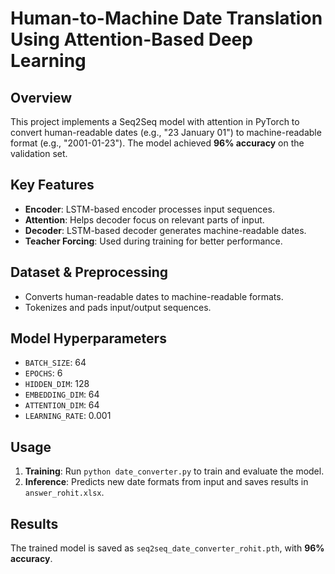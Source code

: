 # Human-to-Machine Date Translation Using Attention-Based Deep Learning

## Overview
This project implements a Seq2Seq model with attention in PyTorch to convert human-readable dates (e.g., "23 January 01") to machine-readable format (e.g., "2001-01-23"). The model achieved **96% accuracy** on the validation set.

## Key Features
- **Encoder**: LSTM-based encoder processes input sequences.
- **Attention**: Helps decoder focus on relevant parts of input.
- **Decoder**: LSTM-based decoder generates machine-readable dates.
- **Teacher Forcing**: Used during training for better performance.

## Dataset & Preprocessing
- Converts human-readable dates to machine-readable formats.
- Tokenizes and pads input/output sequences.
  
## Model Hyperparameters
- `BATCH_SIZE`: 64
- `EPOCHS`: 6
- `HIDDEN_DIM`: 128
- `EMBEDDING_DIM`: 64
- `ATTENTION_DIM`: 64
- `LEARNING_RATE`: 0.001

## Usage
1. **Training**: Run `python date_converter.py` to train and evaluate the model.
2. **Inference**: Predicts new date formats from input and saves results in `answer_rohit.xlsx`.

## Results
The trained model is saved as `seq2seq_date_converter_rohit.pth`, with **96% accuracy**.
